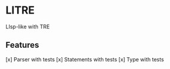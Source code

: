 LITRE
=====

LIsp-like with TRE

Features
--------

[x] Parser with tests
[x] Statements with tests
[x] Type with tests
